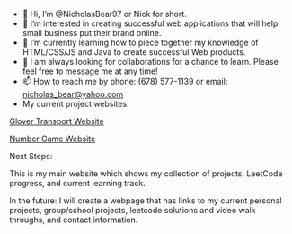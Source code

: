 - 👋 Hi, I’m @NicholasBear97 or Nick for short.
- 👀 I’m interested in creating successful web applications that will help small business put their brand online.
- 🌱 I’m currently learning how to piece together my knowledge of HTML/CSS/JS and Java to create successful Web products.
- 💞️ I am always looking for collaborations for a chance to learn. Please feel free to message me at any time!
- 📫 How to reach me by phone: (678) 577-1139 or email: nicholas_bear@yahoo.com
- My current project websites:

<a href="https://glovertransport.com/" target="_blank">Glover Transport Website</a>

<a href="https://nicholasbear97.github.io/number-game/" target="_blank">Number Game Website</a>
<br>


Next Steps:

This is my main website which shows my collection of projects, LeetCode progress, and current learning track.

In the future: I will create a webpage that has links to my current personal projects, group/school projects, leetcode solutions and video walk throughs, and contact information.
